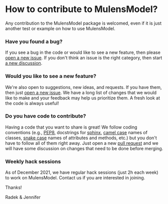 # How to contribute to MulensModel?

Any contribution to the MulensModel package is welcomed, even if it is just another test or example on how to use MulensModel.

### Have you found a bug?

If you see a bug in the code or would like to see a new feature, then please [open a new issue](https://github.com/rpoleski/MulensModel/issues/new). If you don't think an issue is the right category, then start [a new discussion](https://github.com/rpoleski/MulensModel/discussions/new).

### Would you like to see a new feature?

We're also open to suggestions, new ideas, and requests. If you have them, then just [open a new issue](https://github.com/rpoleski/MulensModel/issues/new). We have a long list of changes that we would like to make and your feedback may help us prioritize them. A fresh look at the code is always useful!

### Do you have code to contribute?

Having a code that you want to share is great! We follow coding conventions (e.g., [PEP8](https://github.com/rpoleski/MulensModel/issues/new), docstrings for [sphinx](https://www.sphinx-doc.org/en/master/), [camel case](https://en.wikipedia.org/wiki/Snake_case) names of classes, [snake case](https://en.wikipedia.org/wiki/Snake_case) names of attributes and methods, etc.) but you don't have to follow all of them right away. Just open a new [pull request](https://docs.github.com/en/pull-requests/collaborating-with-pull-requests/proposing-changes-to-your-work-with-pull-requests/about-pull-requests) and we will have some discussion on changes that need to be done before merging.

### Weekly hack sessions

As of December 2021, we have regular hack sessions (just 2h each week) to work on MulensModel. Contact us if you are interested in joining.


Thanks!

Radek & Jennifer

